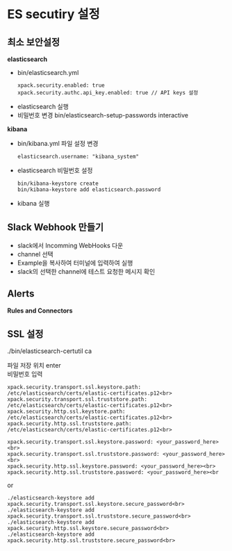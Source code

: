 # ES secutiry 설정

## 최소 보안설정

<b>elasticsearch</b>
- bin/elasticsearch.yml
  ```
  xpack.security.enabled: true
  xpack.security.authc.api_key.enabled: true // API keys 설정
  ```
- elasticsearch 실행
- 비밀번호 변경
  bin/elasticsearch-setup-passwords interactive

<b>kibana</b>
- bin/kibana.yml 파일 설정 변경
  ```
  elasticsearch.username: "kibana_system"
  ```
- elasticsearch 비밀번호 설정
  ```
  bin/kibana-keystore create
  bin/kibana-keystore add elasticsearch.password
  ```
- kibana 실행

## Slack Webhook 만들기
- slack에서 Incomming WebHooks 다운
- channel 선택
- Example을 복사하여 터미널에 입력하여 실행
- slack의 선택한 channel에 테스트 요청한 메시지 확인

## Alerts
<b>Rules and Connectors</b>

## SSL 설정
./bin/elasticsearch-certutil ca

파일 저장 위치 enter<br>
비밀번호 입력<br>

```
xpack.security.transport.ssl.keystore.path: /etc/elasticsearch/certs/elastic-certificates.p12<br>
xpack.security.transport.ssl.truststore.path: /etc/elasticsearch/certs/elastic-certificates.p12<br>
xpack.security.http.ssl.keystore.path: /etc/elasticsearch/certs/elastic-certificates.p12<br>
xpack.security.http.ssl.truststore.path: /etc/elasticsearch/certs/elastic-certificates.p12<br>
```

```
xpack.security.transport.ssl.keystore.password: <your_password_here><br>
xpack.security.transport.ssl.truststore.password: <your_password_here><br>
xpack.security.http.ssl.keystore.password: <your_password_here><br>
xpack.security.http.ssl.truststore.password: <your_password_here><br
```
or 
```
./elasticsearch-keystore add xpack.security.transport.ssl.keystore.secure_password<br>
./elasticsearch-keystore add xpack.security.transport.ssl.truststore.secure_password<br>
./elasticsearch-keystore add xpack.security.http.ssl.keystore.secure_password<br>
./elasticsearch-keystore add xpack.security.http.ssl.truststore.secure_password<br>
```
